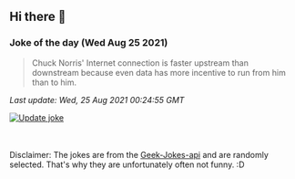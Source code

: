## Hi there 👋

### Joke of the day (Wed Aug 25 2021)
<!-- joke -->
>Chuck Norris' Internet connection is faster upstream than downstream because even data has more incentive to run from him than to him.
<!-- /joke -->

*Last update: Wed, 25 Aug 2021 00:24:55 GMT*

[![Update joke](https://github.com/nclskfm/nclskfm/actions/workflows/joke.yml/badge.svg)](https://github.com/nclskfm/nclskfm/actions/workflows/joke.yml)

<br><br>
Disclaimer: The jokes are from the [Geek-Jokes-api](https://github.com/sameerkumar18/geek-joke-api) and are randomly selected. That's why they are unfortunately often not funny. :D
